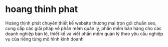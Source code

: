 # hoang thinh phat
Hoàng thịnh phát chuyên thiết kế website thương mại trọn gói chuẩn seo, cung cấp các giải pháp về phần mềm quản lý, phần mềm bán hàng cho các doanh nghiệp bán lẻ, thiết kế và viết phần mềm quản lý theo yêu cầu nghiệp vụ của riêng từng mô hình kinh doanh
